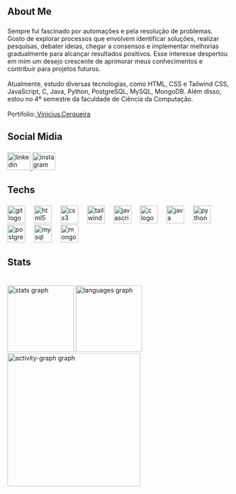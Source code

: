 <h2 align="left">About Me</h2>

###

<p align="left">Sempre fui fascinado por automações e pela resolução de problemas. Gosto de explorar processos que envolvem identificar soluções, realizar pesquisas, debater ideias, chegar a consensos e implementar melhorias gradualmente para alcançar resultados positivos. Esse interesse despertou em mim um desejo crescente de aprimorar meus conhecimentos e contribuir para projetos futuros.<br><br>Atualmente, estudo diversas tecnologias, como HTML, CSS e Tailwind CSS, JavaScript, C, Java, Python, PostgreSQL, MySQL, MongoDB. Além disso, estou no 4º semestre da faculdade de Ciência da Computação.<br><br>Portifolio:<a href="https://vinicerqueira.github.io/Portifolio/" targed="_bank"> Vinicius.Cerqueira</a></p>

###

<h2 align="left">Social Midia</h2>

###

<div align="left">
  <a href="https://www.linkedin.com/in/viniciusfsc/" target="_blank">
    <img src="https://raw.githubusercontent.com/maurodesouza/profile-readme-generator/master/src/assets/icons/social/linkedin/default.svg" width="52" height="40" alt="linkedin logo"  />
  </a>
  <a href="https://www.instagram.com/vinifsc_dev/" target="_blank">
    <img src="https://raw.githubusercontent.com/maurodesouza/profile-readme-generator/master/src/assets/icons/social/instagram/default.svg" width="52" height="40" alt="instagram logo"  />
  </a>
</div>

###

<h2 align="left">Techs</h2>

###

<div align="left">
  <img src="https://skillicons.dev/icons?i=git" height="40" alt="git logo"  />
  <img width="12" />
  <img src="https://skillicons.dev/icons?i=html" height="40" alt="html5 logo"  />
  <img width="12" />
  <img src="https://skillicons.dev/icons?i=css" height="40" alt="css3 logo"  />
  <img width="12" />
  <img src="https://skillicons.dev/icons?i=tailwind" height="40" alt="tailwindcss logo"  />
  <img width="12" />
  <img src="https://skillicons.dev/icons?i=js" height="40" alt="javascript logo"  />
  <img width="12" />
  <img src="https://skillicons.dev/icons?i=c" height="40" alt="c logo"  />
  <img width="12" />
  <img src="https://skillicons.dev/icons?i=java" height="40" alt="java logo"  />
  <img width="12" />
  <img src="https://skillicons.dev/icons?i=py" height="40" alt="python logo"  />
  <img width="12" />
  <img src="https://skillicons.dev/icons?i=postgres" height="40" alt="postgresql logo"  />
  <img width="12" />
  <img src="https://skillicons.dev/icons?i=mysql" height="40" alt="mysql logo"  />
  <img width="12" />
  <img src="https://skillicons.dev/icons?i=mongodb" height="40" alt="mongodb logo"  />
</div>

###

<h2 align="left">Stats</h2>

###

<br clear="both">

<div align="left">
  <img src="https://github-readme-stats.vercel.app/api?username=ViniCerqueira&hide_title=false&hide_rank=true&show_icons=true&include_all_commits=true&count_private=true&disable_animations=false&theme=noctis_minimus&locale=en&hide_border=true&order=1" height="150" alt="stats graph"  />
  <img src="https://github-readme-stats.vercel.app/api/top-langs?username=ViniCerqueira&locale=en&hide_title=false&layout=compact&card_width=320&langs_count=5&theme=noctis_minimus&hide_border=true&order=2" height="150" alt="languages graph"  />
  <img src="https://github-readme-activity-graph.vercel.app/graph?username=ViniCerqueira&radius=16&theme=noctis-minimus&area=true&order=5&hide_border=true&hide_title=true" height="300" alt="activity-graph graph"  />
</div>

###
